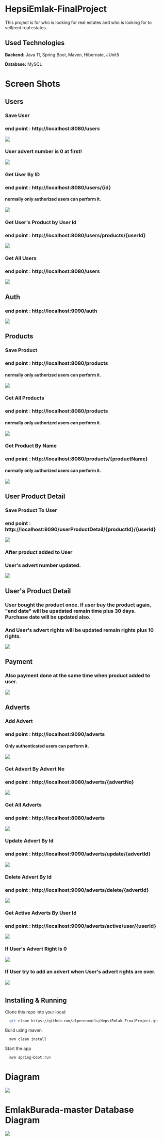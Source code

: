 # HepsiEmlak-FinalProject

This project is for who is looking for real estates and who is looking for to sell/rent real estates.

## Used Technologies

**Backend:** Java 11, Spring Boot, Maven, Hibernate, JUnit5

**Database:** MySQL

# Screen Shots

## Users

### Save User
### end point : http://localhost:8080/users

![](EmlakBurada-Images/users/save-user.png)

### User advert number is 0 at first!

![](EmlakBurada-Images/users/user-advert-number-0-at-first.png)

### Get User By ID
### end point : http://localhost:8080/users/{id}
#### normally only authorized users can perform it.

![](EmlakBurada-Images/users/get-user-by-id.png)

### Get User's Product by User Id
### end point : http://localhost:8080/users/products/{userId}

![](EmlakBurada-Images/users/get-user-products-by-user-id.png)

### Get All Users
### end point : http://localhost:8080/users

![](EmlakBurada-Images/users/get-all-users.png)


## Auth
### end point : http://localhost:9090/auth

![](EmlakBurada-Images/auth/gateway-auth.png)

## Products
### Save Product
### end point : http://localhost:8080/products
#### normally only authorized users can perform it.

![](EmlakBurada-Images/products/product-add.png)

### Get All Products
### end point : http://localhost:8080/products
#### normally only authorized users can perform it.

![](EmlakBurada-Images/products/get-all-products.png)

### Get Product By Name
### end point : http://localhost:8080/products/{productName}
#### normally only authorized users can perform it.

![](EmlakBurada-Images/products/get-product-by-name.png)

## User Product Detail

### Save Product To User
### end point : http://localhost:9090/userProductDetail/{productId}/{userId}
![](EmlakBurada-Images/user-product-detail/save-product-to-user.png)

### After product added to User
### User's advert number updated.

![](EmlakBurada-Images/user-product-detail/after-product-added-to-user.png)

## User's Product Detail
### User bought the product once. If user buy the product again, "end date" will be upadated remain time plus 30 days. Purchase date will be updated also.
### And User's advert rights will be updated remain rights plus 10 rights.

![](EmlakBurada-Images/user-product-detail/user-product-detail.png)

## Payment
### Also payment done at the same time when product added to user.

![](EmlakBurada-Images/payment/payment.png)

## Adverts

### Add Advert
### end point : http://localhost:9090/adverts
#### Only authenticated users can perform it.

![](EmlakBurada-Images/adverts/add-advert.png)

### Get Advert By Advert No
### end point : http://localhost:8080/adverts/{advertNo}

![](EmlakBurada-Images/adverts/get-advert-by-advert-no.png)

### Get All Adverts
### end point : http://localhost:8080/adverts

![](EmlakBurada-Images/adverts/get-all-adverts.png)

### Update Advert By Id
### end point : http://localhost:9090/adverts/update/{advertId}

![](EmlakBurada-Images/adverts/advert-update-by-id.png)

### Delete Advert By Id
### end point : http://localhost:9090/adverts/delete/{advertId}

![](EmlakBurada-Images/adverts/delete-advert-by-id.png)

### Get Active Adverts By User Id
### end point : http://localhost:9090/adverts/active/user/{userId}

![](EmlakBurada-Images/adverts/get-active-adverts-by-user-id.png)

### If User's Advert Right Is 0

![](EmlakBurada-Images/adverts/advert-right-0.png)

### If User try to add an advert when User's advert rights are over.  

![](EmlakBurada-Images/adverts/if-user-advert-rights-over.png)


#

## Installing & Running

Clone this repo into your local:

```bash
  git clone https://github.com/alperenmutlu/HepsiEmlak-FinalProject.git
```

Build using maven

```bash
  mvn clean install
```

Start the app

```bash
  mvn spring-boot:run
```

#

# Diagram
![](EmlakBurada-Images/diagram/diagram.png)



#

# EmlakBurada-master Database Diagram

![](EmlakBurada-Images/diagram/db-diagram.png)

